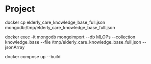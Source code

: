 # Project
docker cp elderly_care_knowledge_base_full.json mongodb:/tmp/elderly_care_knowledge_base_full.json

docker exec -it mongodb mongoimport --db MLOPs --collection knowledge_base --file /tmp/elderly_care_knowledge_base_full.json --jsonArray

docker compose up --build
